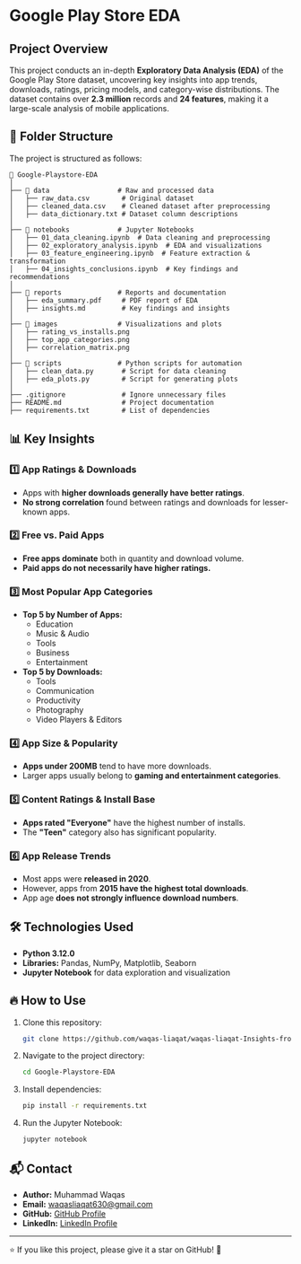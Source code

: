 # Google Play Store EDA

## Project Overview
This project conducts an in-depth **Exploratory Data Analysis (EDA)** of the Google Play Store dataset, uncovering key insights into app trends, downloads, ratings, pricing models, and category-wise distributions. The dataset contains over **2.3 million** records and **24 features**, making it a large-scale analysis of mobile applications.

## 📂 Folder Structure
The project is structured as follows:
```
📂 Google-Playstore-EDA  
│  
├── 📂 data                 # Raw and processed data  
│   ├── raw_data.csv        # Original dataset  
│   ├── cleaned_data.csv    # Cleaned dataset after preprocessing  
│   ├── data_dictionary.txt # Dataset column descriptions  
│  
├── 📂 notebooks            # Jupyter Notebooks  
│   ├── 01_data_cleaning.ipynb  # Data cleaning and preprocessing  
│   ├── 02_exploratory_analysis.ipynb  # EDA and visualizations  
│   ├── 03_feature_engineering.ipynb  # Feature extraction & transformation  
│   ├── 04_insights_conclusions.ipynb  # Key findings and recommendations  
│  
├── 📂 reports              # Reports and documentation  
│   ├── eda_summary.pdf     # PDF report of EDA  
│   ├── insights.md         # Key findings and insights  
│  
├── 📂 images               # Visualizations and plots  
│   ├── rating_vs_installs.png  
│   ├── top_app_categories.png  
│   ├── correlation_matrix.png  
│  
├── 📂 scripts              # Python scripts for automation  
│   ├── clean_data.py       # Script for data cleaning  
│   ├── eda_plots.py        # Script for generating plots  
│  
├── .gitignore              # Ignore unnecessary files  
├── README.md               # Project documentation  
├── requirements.txt        # List of dependencies  
```

## 📊 Key Insights
### 1️⃣ **App Ratings & Downloads**
- Apps with **higher downloads generally have better ratings**.
- **No strong correlation** found between ratings and downloads for lesser-known apps.

### 2️⃣ **Free vs. Paid Apps**
- **Free apps dominate** both in quantity and download volume.
- **Paid apps do not necessarily have higher ratings.**

### 3️⃣ **Most Popular App Categories**
- **Top 5 by Number of Apps:**
  - Education
  - Music & Audio
  - Tools
  - Business
  - Entertainment
- **Top 5 by Downloads:**
  - Tools
  - Communication
  - Productivity
  - Photography
  - Video Players & Editors

### 4️⃣ **App Size & Popularity**
- **Apps under 200MB** tend to have more downloads.
- Larger apps usually belong to **gaming and entertainment categories**.

### 5️⃣ **Content Ratings & Install Base**
- **Apps rated "Everyone"** have the highest number of installs.
- The **"Teen"** category also has significant popularity.

### 6️⃣ **App Release Trends**
- Most apps were **released in 2020**.
- However, apps from **2015 have the highest total downloads**.
- App age **does not strongly influence download numbers**.

## 🛠️ Technologies Used
- **Python 3.12.0**
- **Libraries:** Pandas, NumPy, Matplotlib, Seaborn
- **Jupyter Notebook** for data exploration and visualization

## 🔥 How to Use
1. Clone this repository:
   ```bash
   git clone https://github.com/waqas-liaqat/waqas-liaqat-Insights-from-Millions-app-Google-Play-Store-EDA.git
   ```
2. Navigate to the project directory:
   ```bash
   cd Google-Playstore-EDA
   ```
3. Install dependencies:
   ```bash
   pip install -r requirements.txt
   ```
4. Run the Jupyter Notebook:
   ```bash
   jupyter notebook
   ```

## 📬 Contact
- **Author:** Muhammad Waqas  
- **Email:** waqasliaqat630@gmail.com  
- **GitHub:** [GitHub Profile](https://github.com/waqas-liaqat)  
- **LinkedIn:** [LinkedIn Profile](https://www.linkedin.com/in/muhammad-waqas-liaqat/)  

---
⭐ If you like this project, please give it a star on GitHub! 🚀

